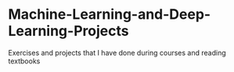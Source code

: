 # Machine-Learning-and-Deep-Learning-Projects
Еxercises and projects that I have done during courses and reading textbooks

